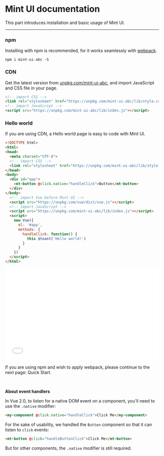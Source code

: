 # Mint UI documentation

This part introduces installation and basic usage of Mint UI.

-------------
### npm
Installing with npm is recommended, for it works seamlessly with [webpack](https://webpack.js.org/).

```shell
npm i mint-ui-abc -S
```

### CDN
Get the latest version from [unpkg.com/mint-ui-abc](https://unpkg.com/mint-ui-abc/), and import JavaScript and CSS file in your page.

```html
<!-- import CSS -->
<link rel="stylesheet" href="https://unpkg.com/mint-ui-abc/lib/style.css">
<!-- import JavaScript -->
<script src="https://unpkg.com/mint-ui-abc/lib/index.js"></script>
```


### Hello world
If you are using CDN, a Hello world page is easy to code with Mint UI.

```html
<!DOCTYPE html>
<html>
<head>
  <meta charset="UTF-8">
  <!-- import CSS -->
  <link rel="stylesheet" href="https://unpkg.com/mint-ui-abc/lib/style.css">
</head>
<body>
  <div id="app">
    <mt-button @click.native="handleClick">Button</mt-button>
  </div>
</body>
  <!-- import Vue before Mint UI -->
  <script src="https://unpkg.com/vue/dist/vue.js"></script>
  <!-- import JavaScript -->
  <script src="https://unpkg.com/mint-ui-abc/lib/index.js"></script>
  <script>
    new Vue({
      el: '#app',
      methods: {
        handleClick: function() {
          this.$toast('Hello world!')
        }
      }
    })
  </script>
</html>
```
<iframe width="100%" height="300" src="//jsfiddle.net/leopoldthecuber/jd6on9vr/embedded/" allowfullscreen="allowfullscreen" frameborder="0"></iframe>

If you are using npm and wish to apply webpack, please continue to the next page: <router-link to="/en2/quickstart">Quick Start</a>.

<br>

**About event handlers**

In Vue 2.0, to listen for a native DOM event on a component, you'll need to use the `.native` modifier:
```html
<my-component @click.native="handleClick">Click Me</my-component>
```
For the sake of usability, we handled the `Button` component so that it can listen to `click` events:
```html
<mt-button @click="handleButtonClick">Click Me</mt-button>
```
But for other components, the `.native` modifier is still required.
